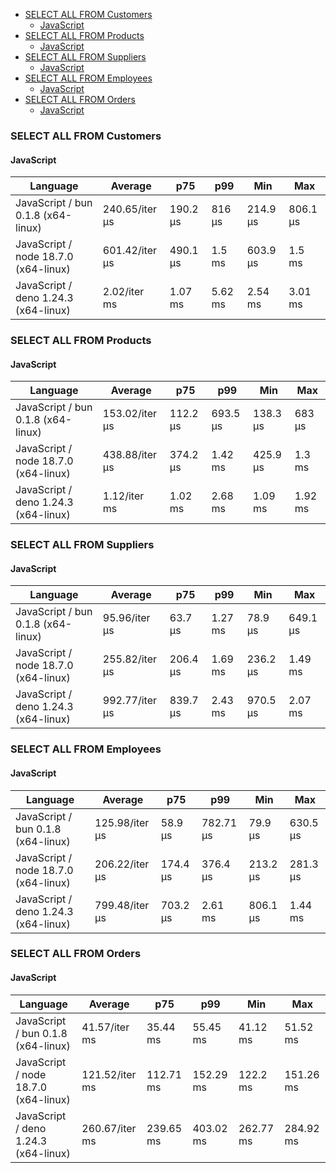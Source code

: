 - [SELECT ALL FROM Customers](#sqlite-SELECT-ALL-FROM-Customers)
    - [JavaScript](#sqlite-SELECT-ALL-FROM-Customers-javascript)
- [SELECT ALL FROM Products](#sqlite-SELECT-ALL-FROM-Products)
    - [JavaScript](#sqlite-SELECT-ALL-FROM-Products-javascript)
- [SELECT ALL FROM Suppliers](#sqlite-SELECT-ALL-FROM-Suppliers)
    - [JavaScript](#sqlite-SELECT-ALL-FROM-Suppliers-javascript)
- [SELECT ALL FROM Employees](#sqlite-SELECT-ALL-FROM-Employees)
    - [JavaScript](#sqlite-SELECT-ALL-FROM-Employees-javascript)
- [SELECT ALL FROM Orders](#sqlite-SELECT-ALL-FROM-Orders)
    - [JavaScript](#sqlite-SELECT-ALL-FROM-Orders-javascript)

### <a name="sqlite-SELECT-ALL-FROM-Customers">SELECT ALL FROM Customers</a>

#### <a name="sqlite-SELECT-ALL-FROM-Customers-javascript">JavaScript</a>

| Language                             | Average        | p75      | p99     | Min      | Max      |
| ------------------------------------ | -------------- | -------- | ------- | -------- | -------- |
| JavaScript / bun 0.1.8 (x64-linux)   | 240.65/iter µs | 190.2 µs | 816 µs  | 214.9 µs | 806.1 µs |
| JavaScript / node 18.7.0 (x64-linux) | 601.42/iter µs | 490.1 µs | 1.5 ms  | 603.9 µs | 1.5 ms   |
| JavaScript / deno 1.24.3 (x64-linux) | 2.02/iter ms   | 1.07 ms  | 5.62 ms | 2.54 ms  | 3.01 ms  |

### <a name="sqlite-SELECT-ALL-FROM-Products">SELECT ALL FROM Products</a>

#### <a name="sqlite-SELECT-ALL-FROM-Products-javascript">JavaScript</a>

| Language                             | Average        | p75      | p99      | Min      | Max     |
| ------------------------------------ | -------------- | -------- | -------- | -------- | ------- |
| JavaScript / bun 0.1.8 (x64-linux)   | 153.02/iter µs | 112.2 µs | 693.5 µs | 138.3 µs | 683 µs  |
| JavaScript / node 18.7.0 (x64-linux) | 438.88/iter µs | 374.2 µs | 1.42 ms  | 425.9 µs | 1.3 ms  |
| JavaScript / deno 1.24.3 (x64-linux) | 1.12/iter ms   | 1.02 ms  | 2.68 ms  | 1.09 ms  | 1.92 ms |

### <a name="sqlite-SELECT-ALL-FROM-Suppliers">SELECT ALL FROM Suppliers</a>

#### <a name="sqlite-SELECT-ALL-FROM-Suppliers-javascript">JavaScript</a>

| Language                             | Average        | p75      | p99     | Min      | Max      |
| ------------------------------------ | -------------- | -------- | ------- | -------- | -------- |
| JavaScript / bun 0.1.8 (x64-linux)   | 95.96/iter µs  | 63.7 µs  | 1.27 ms | 78.9 µs  | 649.1 µs |
| JavaScript / node 18.7.0 (x64-linux) | 255.82/iter µs | 206.4 µs | 1.69 ms | 236.2 µs | 1.49 ms  |
| JavaScript / deno 1.24.3 (x64-linux) | 992.77/iter µs | 839.7 µs | 2.43 ms | 970.5 µs | 2.07 ms  |

### <a name="sqlite-SELECT-ALL-FROM-Employees">SELECT ALL FROM Employees</a>

#### <a name="sqlite-SELECT-ALL-FROM-Employees-javascript">JavaScript</a>

| Language                             | Average        | p75      | p99       | Min      | Max      |
| ------------------------------------ | -------------- | -------- | --------- | -------- | -------- |
| JavaScript / bun 0.1.8 (x64-linux)   | 125.98/iter µs | 58.9 µs  | 782.71 µs | 79.9 µs  | 630.5 µs |
| JavaScript / node 18.7.0 (x64-linux) | 206.22/iter µs | 174.4 µs | 376.4 µs  | 213.2 µs | 281.3 µs |
| JavaScript / deno 1.24.3 (x64-linux) | 799.48/iter µs | 703.2 µs | 2.61 ms   | 806.1 µs | 1.44 ms  |

### <a name="sqlite-SELECT-ALL-FROM-Orders">SELECT ALL FROM Orders</a>

#### <a name="sqlite-SELECT-ALL-FROM-Orders-javascript">JavaScript</a>

| Language                             | Average        | p75       | p99       | Min       | Max       |
| ------------------------------------ | -------------- | --------- | --------- | --------- | --------- |
| JavaScript / bun 0.1.8 (x64-linux)   | 41.57/iter ms  | 35.44 ms  | 55.45 ms  | 41.12 ms  | 51.52 ms  |
| JavaScript / node 18.7.0 (x64-linux) | 121.52/iter ms | 112.71 ms | 152.29 ms | 122.2 ms  | 151.26 ms |
| JavaScript / deno 1.24.3 (x64-linux) | 260.67/iter ms | 239.65 ms | 403.02 ms | 262.77 ms | 284.92 ms |

